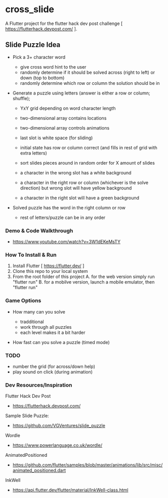 # cross_slide

A Flutter project for the flutter hack dev post challenge [ https://flutterhack.devpost.com/ ].

## Slide Puzzle Idea
  - Pick a 3+ character word 
    - give cross word hint to the user
    - randomly determine if it should be solved across (right to left) or down (top to bottom)
    - randomly determine which row or column the solution should be in

  - Generate a puzzle using letters (answer is either a row or column; shuffle);
    - YxY grid depending on word character length
    - two-dimensional array contains locations
    - two-dimensional array controls animations
    - last slot is white space (for sliding)

    - initial state has row or column correct (and fills in rest of grid with extra letters)
    - sort slides pieces around in random order for X amount of slides

    - a character in the wrong slot has a white background
    - a character in the right row or column (whichever is the solve direction) but wrong slot will have yellow background
    - a character in the right slot will have a green background

  - Solved puzzle has the word in the right column or row
    - rest of letters/puzzle can be in any order

### Demo & Code Walkthrough

  - https://www.youtube.com/watch?v=3W1dEKeMsTY

### How To Install & Run

1. Install Flutter [ https://flutter.dev/ ]
2. Clone this repo to your local system
2. From the root folder of this project
  A. for the web version simply run "flutter run"
  B. for a mobilve version, launch a mobile emulator, then "flutter run"

### Game Options
  - How many can you solve
    - tradditional
    - work through all puzzles
    - each level makes it a bit harder

  - How fast can you solve a puzzle (timed mode)

### TODO
  - number the grid (for across/down help)
  - play sound on click (during animation)

### Dev Resources/Inspiration

Flutter Hack Dev Post

  - https://flutterhack.devpost.com/

Sample Slide Puzzle:

  - https://github.com/VGVentures/slide_puzzle

Wordle

  - https://www.powerlanguage.co.uk/wordle/

AnimatedPositioned

  - https://github.com/flutter/samples/blob/master/animations/lib/src/misc/animated_positioned.dart

InkWell

  - https://api.flutter.dev/flutter/material/InkWell-class.html

